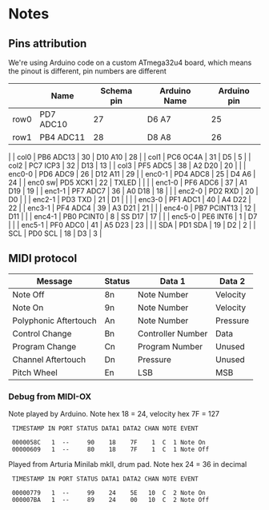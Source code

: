 # Notes

## Pins attribution

We're using Arduino code on a custom ATmega32u4 board, which means the pinout is different, pin numbers are different


|        | Name        | Schema pin | Arduino Name | Arduino pin |
|--------|-------------|------------|--------------|-------------|
| row0   |  PD7 ADC10  | 27         | D6 A7        | 25          |
| row1   |  PB4 ADC11  | 28         | D8 A8        | 26          |
|
| col0   |  PB6 ADC13  | 30         | D10 A10      | 28          |
| col1   |  PC6 OC4A   | 31         | D5           | 5           |
| col2   |  PC7 ICP3   | 32         | D13          | 13          |
| col3   |  PF5 ADC5   | 38         | A2 D20       | 20          |
|
| enc0-0 | PD6 ADC9    | 26         | D12 A11      | 29          |
| enc0-1 | PD4 ADC8    | 25         | D4 A6        | 24          |
| enc0 sw| PD5 XCK1    | 22         | TXLED        |             |
|
| enc1-0 | PF6 ADC6    | 37         | A1 D19       | 19          |
| enc1-1 | PF7 ADC7    | 36         | A0 D18       | 18          |
|
| enc2-0 | PD2 RXD     | 20         | D0           |             |
| enc2-1 | PD3 TXD     | 21         | D1           |             |
|
| enc3-0 | PF1 ADC1    | 40         | A4 D22       | 22          |
| enc3-1 | PF4 ADC4    | 39         | A3 D21       | 21          |
|
| enc4-0 | PB7 PCINT13 | 12         | D11          |             |
| enc4-1 | PB0 PCINT0  | 8          | SS D17       | 17          |
|
| enc5-0 | PE6 INT6    | 1          | D7           |             |
| enc5-1 | PF0 ADC0    | 41         | A5 D23       | 23          |
|
| SDA    | PD1 SDA     | 19         | D2           | 2           |
| SCL    | PD0 SCL     | 18         | D3           | 3           |

## MIDI protocol


| Message               | Status  | Data 1            | Data 2    |
|-----------------------|---------|-------------------|-----------|
| Note Off              | 8n      | Note Number       | Velocity  |
| Note On               | 9n      | Note Number       | Velocity  |
| Polyphonic Aftertouch	| An      | Note Number       | Pressure  |
| Control Change        | Bn      | Controller Number | Data      |
| Program Change        | Cn      | Program Number    | Unused    |
| Channel Aftertouch    | Dn      | Pressure          | Unused    |
| Pitch Wheel           | En      | LSB               | MSB       |


### Debug from MIDI-OX

Note played by Arduino. Note hex 18 = 24, velocity hex 7F = 127

```
 TIMESTAMP IN PORT STATUS DATA1 DATA2 CHAN NOTE EVENT               

 0000058C   1  --     90    18    7F    1  C  1 Note On               
 00000609   1  --     80    18    7F    1  C  1 Note Off              
```

Played from Arturia Minilab mkII, drum pad. Note hex 24 = 36 in decimal

```
 TIMESTAMP IN PORT STATUS DATA1 DATA2 CHAN NOTE EVENT               

 00000779   1  --     99    24    5E   10  C  2 Note On               
 000007BA   1  --     89    24    00   10  C  2 Note Off              
```